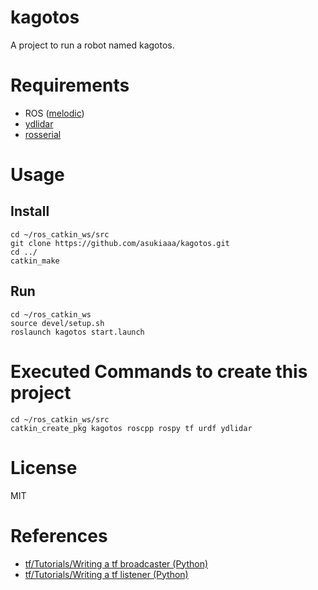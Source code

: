 # kagotos
A project to run a robot named kagotos.

# Requirements
- ROS ([melodic](http://wiki.ros.org/melodic))
- [ydlidar](https://github.com/EAIBOT/ydlidar)
- [rosserial](https://github.com/ros-drivers/rosserial)

# Usage

## Install

```
cd ~/ros_catkin_ws/src
git clone https://github.com/asukiaaa/kagotos.git
cd ../
catkin_make
```

## Run

```
cd ~/ros_catkin_ws
source devel/setup.sh
roslaunch kagotos start.launch
```

# Executed Commands to create this project

```
cd ~/ros_catkin_ws/src
catkin_create_pkg kagotos roscpp rospy tf urdf ydlidar
```

# License
MIT

# References
- [tf/Tutorials/Writing a tf broadcaster (Python)](http://wiki.ros.org/tf/Tutorials/Writing%20a%20tf%20broadcaster%20%28Python%29)
- [tf/Tutorials/Writing a tf listener (Python)](http://wiki.ros.org/tf/Tutorials/Writing%20a%20tf%20listener%20%28Python%29)
